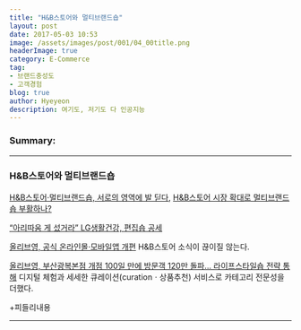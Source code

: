 ```yaml
---
title: "H&B스토어와 멀티브랜드숍"
layout: post
date: 2017-05-03 10:53
image: /assets/images/post/001/04_00title.png
headerImage: true
category: E-Commerce
tag:
- 브랜드충성도
- 고객경험
blog: true
author: Hyeyeon
description: 여기도, 저기도 다 인공지능
---
```


### Summary:



---

### H&B스토어와 멀티브랜드숍

[H&B스토어·멀티브랜드숍, 서로의 영역에 발 딛다](http://www.m-i.kr/news/articleView.html?idxno=302434), [H&B스토어 시장 확대로 멀티브랜드숍 부활하나?](http://view.asiae.co.kr/news/view.htm?idxno=2017040610470815147)

[“아리따움 게 섰거라” LG생활건강, 편집숍 공세](http://www.cstimes.com/?mod=news&act=articleView&idxno=242904)

[올리브영, 공식 온라인몰·모바일앱 개편](http://mnb.moneys.mt.co.kr/mnbview.php?no=2017040510268024740)
H&B스토어 소식이 끊이질 않는다.

[올리브영, 부산광복본점 개점 100일 만에 방문객 120만 돌파… 라이프스타일숍 전략 통해](http://www.etoday.co.kr/news/section/newsview.php?idxno=1478921)
디지털 체험과 세세한 큐레이션(curationㆍ상품추천) 서비스로 카테고리 전문성을 더했다.

+피들리내용

---
